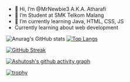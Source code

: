 - 👋 Hi, I’m @MrNewbie3 A.K.A. Atharafi
- 👀 I’m Student at SMK Telkom Malang
- 🌱 I’m currently learning Java, HTML, CSS, JS
- Currently learning about web development
<!---
MrNewbie3/MrNewbie3 is a ✨ special ✨ repository because its `README.md` (this file) appears on your GitHub profile.
You can click the Preview link to take a look at your changes.
--->
![Anurag's GitHub stats](https://github-readme-stats.vercel.app/api?username=mrnewbie3&show_icons=true&theme=tokyonight)
[![Top Langs](https://github-readme-stats.vercel.app/api/top-langs/?username=mrnewbie3&show_icons=true&theme=tokyonight)](https://github.com/mrnewbie3/github-readme-stats)
<!-- Stats too -->
[![GitHub Streak](https://github-readme-streak-stats.herokuapp.com/?user=mrnewbie3&theme=tokyonight_duo)](https://git.io/streak-stats)
<!-- Also stats but in graph -->
[![Ashutosh's github activity graph](https://activity-graph.herokuapp.com/graph?username=mrnewbie3&theme=react-dark)](https://github.com/mrnewbie3/github-readme-activity-graph)
<!-- Thropy -->
[![trophy](https://github-profile-trophy.vercel.app/?username=mrnewbie3&theme=monokai)](https://github.com/mrnewbie3/github-profile-trophy)
